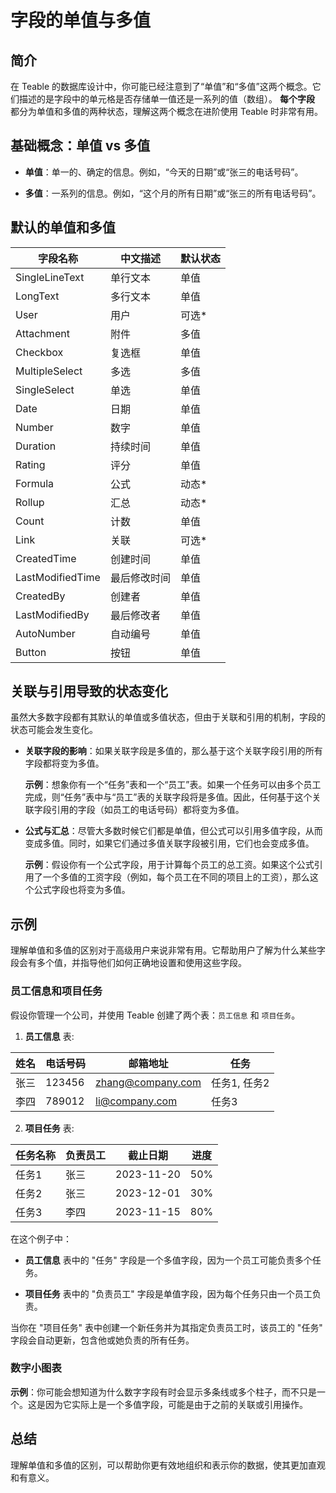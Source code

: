 # 字段的单值与多值

## 简介
在 Teable 的数据库设计中，你可能已经注意到了“单值”和“多值”这两个概念。它们描述的是字段中的单元格是否存储单一值还是一系列的值（数组）。
**每个字段** 都分为单值和多值的两种状态，理解这两个概念在进阶使用 Teable 时非常有用。

## 基础概念：单值 vs 多值

- **单值**：单一的、确定的信息。例如，“今天的日期”或“张三的电话号码”。

- **多值**：一系列的信息。例如，“这个月的所有日期”或“张三的所有电话号码”。

## 默认的单值和多值

| 字段名称   | 中文描述    | 默认状态 |
|------------|------------|---------|
| SingleLineText | 单行文本 | 单值   |
| LongText       | 多行文本 | 单值   |
| User           | 用户     | 可选*  |
| Attachment     | 附件     | 多值   |
| Checkbox       | 复选框   | 单值   |
| MultipleSelect | 多选     | 多值   |
| SingleSelect   | 单选     | 单值   |
| Date           | 日期     | 单值   |
| Number         | 数字     | 单值   |
| Duration       | 持续时间 | 单值   |
| Rating         | 评分     | 单值   |
| Formula        | 公式     | 动态*  |
| Rollup         | 汇总     | 动态*  |
| Count          | 计数     | 单值   |
| Link           | 关联     | 可选*   |
| CreatedTime    | 创建时间 | 单值   |
| LastModifiedTime | 最后修改时间 | 单值 |
| CreatedBy      | 创建者   | 单值   |
| LastModifiedBy | 最后修改者 | 单值   |
| AutoNumber     | 自动编号 | 单值   |
| Button         | 按钮     | 单值   |

## 关联与引用导致的状态变化

虽然大多数字段都有其默认的单值或多值状态，但由于关联和引用的机制，字段的状态可能会发生变化。

- **关联字段的影响**：如果关联字段是多值的，那么基于这个关联字段引用的所有字段都将变为多值。

  **示例**：想象你有一个“任务”表和一个“员工”表。如果一个任务可以由多个员工完成，则“任务”表中与“员工”表的关联字段将是多值。因此，任何基于这个关联字段引用的字段（如员工的电话号码）都将变为多值。

- **公式与汇总**：尽管大多数时候它们都是单值，但公式可以引用多值字段，从而变成多值。同时，如果它们通过多值关联字段被引用，它们也会变成多值。

  **示例**：假设你有一个公式字段，用于计算每个员工的总工资。如果这个公式引用了一个多值的工资字段（例如，每个员工在不同的项目上的工资），那么这个公式字段也将变为多值。

## 示例

理解单值和多值的区别对于高级用户来说非常有用。它帮助用户了解为什么某些字段会有多个值，并指导他们如何正确地设置和使用这些字段。

### 员工信息和项目任务
假设你管理一个公司，并使用 Teable 创建了两个表：`员工信息` 和 `项目任务`。

1. **员工信息** 表:

| 姓名 | 电话号码 | 邮箱地址 | 任务 |
|------|---------|---------|-----|
| 张三 | 123456  | zhang@company.com | 任务1, 任务2 |
| 李四 | 789012  | li@company.com    | 任务3 |

2. **项目任务** 表:

| 任务名称 | 负责员工 | 截止日期 | 进度 |
|----------|---------|---------|------|
| 任务1    | 张三    | 2023-11-20 | 50% |
| 任务2    | 张三    | 2023-12-01 | 30% |
| 任务3    | 李四    | 2023-11-15 | 80% |

在这个例子中：

- **员工信息** 表中的 "任务" 字段是一个多值字段，因为一个员工可能负责多个任务。
  
- **项目任务** 表中的 "负责员工" 字段是单值字段，因为每个任务只由一个员工负责。

当你在 "项目任务" 表中创建一个新任务并为其指定负责员工时，该员工的 "任务" 字段会自动更新，包含他或她负责的所有任务。

### 数字小图表

**示例**：你可能会想知道为什么数字字段有时会显示多条线或多个柱子，而不只是一个。这是因为它实际上是一个多值字段，可能是由于之前的关联或引用操作。

## 总结
理解单值和多值的区别，可以帮助你更有效地组织和表示你的数据，使其更加直观和有意义。
